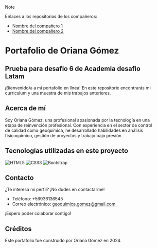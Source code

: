> [!NOTE]
> Enlaces a los repositorios de los compañeros:
>- [Nombre del compañero 1](enlace_al_repositorio_1)
>- [Nombre del compañero 2](enlace_al_repositorio_2)

# Portafolio de Oriana Gómez

## Prueba para desafio 6 de Academia desafio Latam

¡Bienvenido/a a mi portafolio en línea! En este repositorio encontrarás mi curriculum y una muestra de mis trabajos anteriores.

## Acerca de mí

Soy Oriana Gómez, una profesional apasionada por la tecnología en una etapa de reinvención profesional. Con experiencia en el sector de control de calidad como geoquímica, he desarrollado habilidades en análisis físicoquímico, gestión de proyectos y trabajo bajo presión.

## Tecnologías utilizadas en este proyecto

![HTML5](https://img.shields.io/badge/-HTML5-E34F26?style=flat-square&logo=html5&logoColor=white)
![CSS3](https://img.shields.io/badge/-CSS3-1572B6?style=flat-square&logo=css3&logoColor=white)
![Bootstrap](https://img.shields.io/badge/-Bootstrap-7952B3?style=flat-square&logo=bootstrap&logoColor=white)


## Contacto

¿Te interesa mi perfil? ¡No dudes en contactarme!
- Teléfono: +56936136545
- Correo electrónico: geoquimica.gomez@gmail.com

¡Espero poder colaborar contigo!

## Créditos

Este portafolio fue construido por Oriana Gómez en 2024.